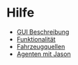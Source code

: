 # Hilfe

 * [GUI Beschreibung](gui)
 * [Funktionalität](function)
 * [Fahrzeugquellen](quellen)
 * [Agenten mit Jason](jason)
